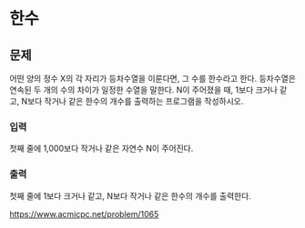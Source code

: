 # 한수

## 문제
어떤 양의 정수 X의 각 자리가 등차수열을 이룬다면, 그 수를 한수라고 한다. 등차수열은 연속된 두 개의 수의 차이가 일정한 수열을 말한다. N이 주어졌을 때, 1보다 크거나 같고, N보다 작거나 같은 한수의 개수를 출력하는 프로그램을 작성하시오. 

### 입력
첫째 줄에 1,000보다 작거나 같은 자연수 N이 주어진다.

### 출력
첫째 줄에 1보다 크거나 같고, N보다 작거나 같은 한수의 개수를 출력한다.

https://www.acmicpc.net/problem/1065
